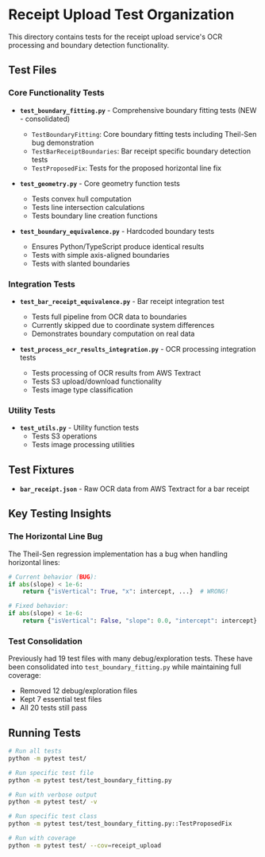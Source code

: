 # Receipt Upload Test Organization

This directory contains tests for the receipt upload service's OCR processing and boundary detection functionality.

## Test Files

### Core Functionality Tests

- **`test_boundary_fitting.py`** - Comprehensive boundary fitting tests (NEW - consolidated)
  - `TestBoundaryFitting`: Core boundary fitting tests including Theil-Sen bug demonstration
  - `TestBarReceiptBoundaries`: Bar receipt specific boundary detection tests
  - `TestProposedFix`: Tests for the proposed horizontal line fix

- **`test_geometry.py`** - Core geometry function tests
  - Tests convex hull computation
  - Tests line intersection calculations
  - Tests boundary line creation functions

- **`test_boundary_equivalence.py`** - Hardcoded boundary tests
  - Ensures Python/TypeScript produce identical results
  - Tests with simple axis-aligned boundaries
  - Tests with slanted boundaries

### Integration Tests

- **`test_bar_receipt_equivalence.py`** - Bar receipt integration test
  - Tests full pipeline from OCR data to boundaries
  - Currently skipped due to coordinate system differences
  - Demonstrates boundary computation on real data

- **`test_process_ocr_results_integration.py`** - OCR processing integration tests
  - Tests processing of OCR results from AWS Textract
  - Tests S3 upload/download functionality
  - Tests image type classification

### Utility Tests

- **`test_utils.py`** - Utility function tests
  - Tests S3 operations
  - Tests image processing utilities

## Test Fixtures

- **`bar_receipt.json`** - Raw OCR data from AWS Textract for a bar receipt

## Key Testing Insights

### The Horizontal Line Bug

The Theil-Sen regression implementation has a bug when handling horizontal lines:

```python
# Current behavior (BUG):
if abs(slope) < 1e-6:
    return {"isVertical": True, "x": intercept, ...}  # WRONG!

# Fixed behavior:
if abs(slope) < 1e-6:
    return {"isVertical": False, "slope": 0.0, "intercept": intercept}
```

### Test Consolidation

Previously had 19 test files with many debug/exploration tests. These have been consolidated into `test_boundary_fitting.py` while maintaining full coverage:
- Removed 12 debug/exploration files
- Kept 7 essential test files
- All 20 tests still pass

## Running Tests

```bash
# Run all tests
python -m pytest test/

# Run specific test file
python -m pytest test/test_boundary_fitting.py

# Run with verbose output
python -m pytest test/ -v

# Run specific test class
python -m pytest test/test_boundary_fitting.py::TestProposedFix

# Run with coverage
python -m pytest test/ --cov=receipt_upload
```
